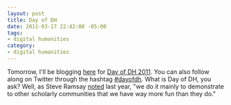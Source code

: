 ```yaml
--- 
layout: post
title: Day of DH
date: 2011-03-17 22:42:08 -05:00
tags: 
- digital humanities
category: 
- digital humanities
---
```

Tomorrow, I'll be blogging <a href="http://ra.tapor.ualberta.ca/~dayofdh2011/jasonheppler/">here</a> for <a href="http://tapor.ualberta.ca/taporwiki/index.php/Day_in_the_Life_of_the_Digital_Humanities_2011">Day of DH 2011</a>. You can also follow along on Twitter through the hashtag <a href="http://twitter.com/#search?q=%23dayofdh">#dayofdh</a>. What is Day of DH, you ask? Well, as Steve Ramsay <a href="http://lenz.unl.edu/wordpress/?p=177">noted</a> last year, "we do it mainly to demonstrate to other scholarly communities that we have way more fun than they do."

